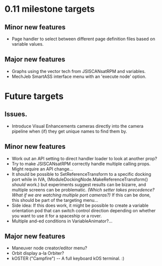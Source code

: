 # 0.11 milestone targets

## Minor new features

* Page handler to select between different page definition files based on variable values.

## Major new features

* Graphs using the vector tech from JSISCANsatRPM and variables.
* MechJeb SmartASS interface menu with an 'execute node' option.

# Future targets

## Issues.

* Introduce Visual Enhancements cameras directly into the camera pipeline when (if) they get unique names to find them by.

## Minor new features

* Work out an API setting to direct handler loader to look at another prop?
* Try to make JSISCANsatRPM correctly handle multiple calling props. Might require an API change...
* It should be possible to SetReferenceTransform to a specific docking port while in IVA, (ModuleDockingNode.MakeReferenceTransform() *should* work.) but experiments suggest results can be bizarre, and multiple screens can be problematic. *(Which setter takes precedence? What if we are watching multiple port cameras?)* If this can be done, this should be part of the targeting menu...
* Side idea: If this does work, it might be possible to create a variable orientation pod that can switch control direction depending on whether you want to use it for a spaceship or a rover.
* Multiple and-ed conditions in VariableAnimator?...

## Major new features

* Maneuver node creator/editor menu?
* Orbit display a-la Orbiter?
* kOSTER ("Campfire") -- A full keyboard kOS terminal. :)
